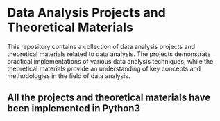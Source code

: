 # Data Analysis Projects and Theoretical Materials

This repository contains a collection of data analysis projects and theoretical materials related to data analysis. 
The projects demonstrate practical implementations of various data analysis techniques, while the theoretical materials provide an understanding of key concepts and methodologies in the field of data analysis.

## All the projects and theoretical materials have been implemented in Python3
